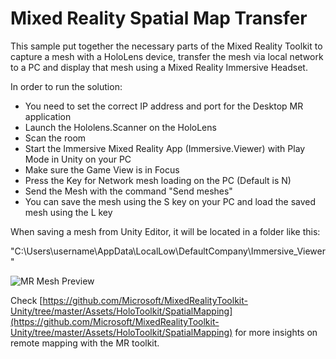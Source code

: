 # Mixed Reality Spatial Map Transfer
This sample put together the necessary parts of the Mixed Reality Toolkit to capture a mesh with a HoloLens device, transfer the mesh via local network to a PC and display that mesh using a Mixed Reality Immersive Headset.

In order to run the solution:
- You need to set the correct IP address and port for the Desktop MR application
- Launch the Hololens.Scanner on the HoloLens
- Scan the room
- Start the Immersive Mixed Reality App (Immersive.Viewer) with Play Mode in Unity on your PC
- Make sure the Game View is in Focus
- Press the Key for Network mesh loading on the PC (Default is N)
- Send the Mesh with the command "Send meshes"
- You can save the mesh using the S key on your PC and load the saved mesh using the L key

When saving a mesh from Unity Editor, it will be located in a folder like this:

"C:\Users\username\AppData\LocalLow\DefaultCompany\Immersive_Viewer"

![MR Mesh Preview](./Images/ImmersivePreview.png)

Check [https://github.com/Microsoft/MixedRealityToolkit-Unity/tree/master/Assets/HoloToolkit/SpatialMapping](https://github.com/Microsoft/MixedRealityToolkit-Unity/tree/master/Assets/HoloToolkit/SpatialMapping) for more insights on remote mapping with the MR toolkit.
